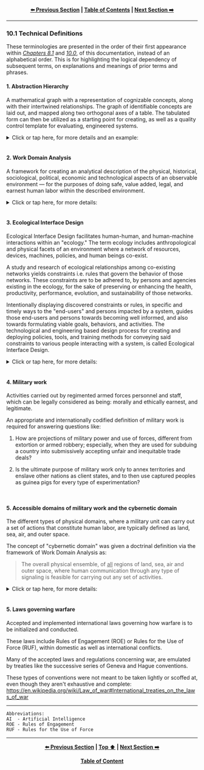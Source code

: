 <div align="center">
  
  **[:arrow_left: Previous Section][Prev] | [Table of Contents][TOC] | [Next Section :arrow_right:][Next]**
  
  [Prev]: /10-0.md
  [Next]: /11-0.md
  [TOC]: /README.md#table-of-contents
  
</div>

---

### 10.1 Technical Definitions

These terminologies are presented in the order of their first appearance within [*Chapters 8.1*](/08-1.md) and [*10.0*](/10-0.md), of this documentation, instead of an alphabetical order. This is for highlighting the logical dependency of subsequent terms, on explanations and meanings of prior terms and phrases. 

#### 1. Abstraction Hierarchy

A mathematical graph with a representation of cognizable concepts, along with their intertwined relationships. The graph of identifiable concepts are laid out, and mapped along two orthogonal axes of a table. The tabulated form can then be utilized as a starting point for creating, as well as a quality control template for evaluating, engineered systems. 

<details><summary>Click or tap here, for more details and an example:</summary>

1. The first axis denotes the semantic continuum of Part-Whole relationships, from a modal logic and systems perspective. 

1. The second axis denotes the continuum of tangible (i.e. concrete and specific), versus, the abstract (i.e. intangible and generic) nature of each individuated concept being graphed, with respect to human sense organs and cognitive faculties, as per the science of [human factors and ergonomics](https://en.wikipedia.org/wiki/Human_factors_and_ergonomics). 

1. Example:
    ```
    Unstructured list of concepts: 
        brand image, vehicle, engine, driverless, Toyota, algorithm, trustworthy,  
        cost, factory, V12 Engine, Lamborghini, durable, ethical norms, mileage.


    Hierarchical tabulation: 


              ▲                                                              Abstract-Whole
      Abstract│   ┌───────────────┐                                         (purpose or aim)
     (general)│   │ Ethical norms │
              │   └───────────────┘
              │
              │             ┌────────────┐                               ┌─────────────┐
              │             │ Driverless │                               │ Brand image │
              │             └────────────┘                               └─────────────┘
              │                                    ┌─────────────┐
              │                                    │ Lamborghini │       ┌─────────────┐
              │                                    ├─────────────┤       │ Trustworthy │
              │                                    │ Toyota      │       └─────────────┘
              │                                    └─────────────┘
              │        ┌───────────┐                                     ┌─────────┐
              │        │ Algorithm │                                     │ Vehicle │
              │        └───────────┘         ┌────────────┐              └─────────┘
              │                              │ Durability │
              │                              └────────────┘
              │
              │             ┌──────────┐     ┌────────────┐
              │             │ Engine   │     │ Mileage    │
              │             └──────────┘     └────────────┘
              │
              │   ┌────────────┐                                         ┌─────────┐
              │   │ V12 Engine │                                         │ Factory │
      Tangible│   └────────────┘                                         └─────────┘
    (specific)│
              └───────────────────────────────────────────────────────────────────────────►
                  Part                                                             Whole
               (component)                                                       (assembly)
    ```

1. In the above diagram: 

    1. When we track the concepts along the diagonal bandwidth, from Tangible-Parts towards an Abstract-Whole, we can conveniently notice that a *"Driverless-Lamborghini"* would be pointless, because it wouldn't add any value to Lamborghini's brand image of, "experiencing the excitement of being in the driver's seat of a super car." 

    1. However, a *"Driverless-Toyota-Vehicle"* could be a worthwhile output from an industrial factory for, "experiencing the serenity of not being in the driver's seat of a taxi, or a delivery van." 

    1. If the appropriate level of trustworthiness were to be cost-effectively instilled in the minds of prospective customers, for purchasing and relying on particular models of driverless vehicles, even a systemic overhaul of an entire geographic region's transport infrastructure can be achieved, for stimulating the economy, and for improving ecological sustainability. 

    1. It can be estimated that a method for encouraging "consumer confidence" in the generalized concept of a driverless vehicle, as well as in each specific instance of a produced drone model, would be borne out of a set of design and business decisions made by a set of manufacturing companies. Such decisions would need to accommodate concepts like a particular model's rated durability and type of engine, along with many more concepts like: the model's available accessories, repair costs, insurance policies, and replacement orders from dealerships. It can also be surmised that those design and business decisions would naturally be dependent on internal, quantitative fiscal goals of each company within an overall supply chain, and even on qualitative concepts like "consumer satisfaction" that haven't been represented in the current iteration, of the given example of an Abstraction Hierarchy.  

    1. When considering the question, "Why is the concept of 'ethical norms' an Abstract-Part of a system?", the more pertinent question would be, "How can ethical norms not be a part of human ecology, where ethical behavior of agents, is an expected, practical, and tangible requirement of everyday life?"  

1. This method of tabulation accounts for anthropological, cultural, lexical, and ethnographic connotations associated with each identifiable concept represented as mathematical objects, with graph based nodes and edges, in a hierarchical vector space. Doing so is necessary for building [natural language processing](https://en.wikipedia.org/wiki/Natural_language_processing) algorithms, and other types of programmable algorithms for systems driven by goal oriented [artificial intelligence](https://en.wikipedia.org/wiki/Artificial_intelligence#Goals) (AI). AI algorithms can utilize a given graph based lexicon derived from an Abstraction Hierarchy, i.e. a relational database of words. 

1. Canonical Abstraction Hierarchies and databases are crafted by skilled researchers, engineers, and technicians, to train an AI for performing various automated or semi-automated tasks, and functions, within a physical environment.

1. The part-whole relationships among tabulated or graphically represented concepts are measurable, objective, and provable via set theoretic principles. The degree of abstractness of a tabulated concept, is subjective and dependent on the knowledge, experience, and expertise of the craftsperson who authors and manually creates a particular instance of an Abstraction Hierarchy. Thus, the objective as well as subjective aspects of real-world human experiences, pertaining to a field of study and work, can be modeled or represented, by single or collaborating authors of Abstraction Hierarchies.  

1. Abstraction Hierarchies in the form of tables or graphs, form the ground truth and the basis for subsequent categorization as well as classification algorithms, in an AI training schedule, or pipeline. As such, these truth tables are necessary for producing codified software components of systems driven by an AI, like unmanned vehicles i.e. drones. Such graphical tables are also necessary for creating user manuals, safety protocols, and addressing performance issues of the automation. 

1. In this manner, Abstraction Hierarchies serve as an indispensable tool for doing feasibility and impact studies, and can also be used for creating a bill of materials for a product, designing user-interaction maps, evaluating design alternatives, conducting cost-benefit analyses, and even for making legally defensible business decisions from available options.  

1. From the lens of operation's research and organizational psychology: Abstraction Hierarchies are used for creating and evaluating trained behaviors of the managers, supervisors, and operators who purchase, utilize, and operate a technological system within a domain. 

1. Therefore, the accuracy, precision, concurrency, and efficiency of a programmable and engineered system, cannot be properly defined without the art and science of these types of methodical tabulations consisting of "concepts," arranged in certain regularized hierarchical structures. 

1. The most important caveat to be mindful of, is the fact that the art of creating different Abstraction Hierarchies, results in engineered or engineering systems that have different sets of functional priorities. Those priorities driven by a business minded person through an AI, might not prioritize the well being of end-users, bystanders, earthly species, habitats, and of vulnerable people impacted by the system, over their own self-centered pecuniary motives. 

1. Interestingly, an Abstraction Hierarchy with all conceivable concepts in every possible language, constructs an **"Ontology"** like the one being built by Google and OpenAI.

1. Here are additional references and examples of Abstraction Hierarchy's usage in creating and evaluating automated systems: https://scholar.google.com/citations?user=yFs-PHYAAAAJ  

</details>
</br>

#### 2. Work Domain Analysis

A framework for creating an analytical description of the physical, historical, sociological, political, economic and technological aspects of an observable environment — for the purposes of doing safe, value added, legal, and earnest human labor within the described environment. 

<details><summary>Click or tap here, for more details:</summary>

1. Such an analytical description typically involves an Abstraction Hierarchy that categorically describes each and every entity of elemental, and ensemble nature of complex systems (like power plants and airports), that living and non-living entities can be exposed to, while a particular context of work is being carried out in the described environment. 

1. A Work Domain Analysis, is necessary for identifying hazards and faults present within systems that owners, operators, and bystanders can be exposed to, in an observed ecology. Such hazards and faults naturally lead to liabilities, but can also give way to *zero-day-hacks* of susceptible and improperly managed systems. Work Domain Analysis consequently provides methods and policies for mitigating risks. 

1. This approach to analysis and decision making is useful in identifying the type of work that can, and ought to be done, in environments like: "online spaces" generated by wide-area connectivity of internet enabled devices ([IoT](https://en.wikipedia.org/wiki/Internet_of_things)), permafrost, deep ocean, and outer space. These types of environments are being newly explored, especially by military and commercial operators seeking a sustainable foothold in those subdomains. 

1. Here is a primer on the subject: [*"Work Domain Analysis Concepts, Guidelines, and Cases"* by Neelam Naikar](https://www.taylorfrancis.com/books/mono/10.1201/b14774/work-domain-analysis-neelam-naikar) 

</details>
</br>

#### 3. Ecological Interface Design

Ecological Interface Design facilitates human-human, and human-machine interactions within an "ecology." The term ecology includes anthropological and physical facets of an environment where a network of resources, devices, machines, policies, and human beings co-exist. 

A study and research of ecological relationships among co-existing networks yields constraints i.e. rules that govern the behavior of those networks. These constraints are to be adhered to, by persons and agencies existing in the ecology, for the sake of preserving or enhancing the health, productivity, performance, evolution, and sustainability of those networks. 

Intentionally displaying discovered constraints or rules, in specific and timely ways to the "end-users" and persons impacted by a system, guides those end-users and persons towards becoming well informed, and also towards formulating viable goals, behaviors, and activities. The technological and engineering based design process for creating and deploying policies, tools, and training methods for conveying said constraints to various people interacting with a system, is called Ecological Interface Design.

<details><summary>Click or tap here, for more details:</summary>

1. Among Ecological Interface Designers, constraints and boundaries that already exist, and can potentially exist within an ecology, are colloquially known as "affordences." Though the word is unlikely to be found in any English dictionary, it has exactly the same meaning and usage as "sanctions." An affordence or a sanction, restricts or enables particular degrees of freedom that an agent can have, in order to think or act, within an ecology. 

1. The main aim of Ecological Interface Design is to structure an agent's intentions that can permeate in an ecology, via synthetic guide rails contrived by human beings, like philosophical principles, social norms, or conventions; and also via natural ones like physical laws of thermodynamics, or electromagnetism. In this design process, the value or worth of any particular set of guiding structures, is acknowledged as being culturally dependent, and also as being contextually *bounded* to "the end-user" of the built interface. 

1. For engineering purposes, the meaning of the word [end-user](https://en.wikipedia.org/wiki/End_user) is often the same as the technical, and legally warranted usage of the concept of end-user in contractual agreements called, "End-user License Agreement (EULA)" for goods or services supplied by an agency, to a consenting consumer.  

1. Examples on how to build an Abstraction Hierarchy, when conducting a Work Domain Analysis, are explained within this article on Ecological Interface Design: https://en.wikipedia.org/wiki/Ecological_interface_design  

1. Some more details about how Ecological Interface Design plays an integral role in industrial, and systems engineering, is explained here: https://en.wikipedia.org/wiki/Ecological_interface_design 

</details>
</br>

#### 4. Military work

Activities carried out by regimented armed forces personnel and staff, which can be legally considered as being: morally and ethically earnest, and legitimate. 

An appropriate and internationally codified definition of military work is required for answering questions like: 

1. How are projections of military power and use of forces, different from extortion or armed robbery; especially, when they are used for subduing a country into submissively accepting unfair and inequitable trade deals? 

1. Is the ultimate purpose of military work only to annex territories and enslave other nations as client states, and to then use captured peoples as guinea pigs for every type of experimentation? 

</br>

#### 5. Accessible domains of military work and the cybernetic domain

The different types of physical domains, where a military unit can carry out a set of actions that constitute human labor, are typically defined as land, sea, air, and outer space. 

The concept of "cybernetic domain" was given a doctrinal definition via the framework of Work Domain Analysis as: 

>The overall physical ensemble, of <ins>all</ins> regions of land, sea, air and outer space, where human communication through any type of signaling is feasible for carrying out any set of activities. 

<details><summary>Click or tap here, for more details:</summary>

1. For the military, the cyber-domain (i.e. the cybernetic domain) isn't merely the aspect of day-to-day reality that involves electronic communications, it is the whole of reality across every measurable span of space and time, that involves any communicability of physical information, between any and all communicating entities including engineered devices, and human beings. 

1. Without such a definition of the cyber-domain, the concepts of cyber-warfare, and cyber-attacks remain ill-defined. And with such a definition of the cyber-domain, cyber-warfare has come to include genetic modification, social engineering, computer networking, and multimedia based attacks on supervised as well as unsupervised systems. 

1. So, defending critical infrastructure systems or any other envelop of habitation from cyber-attacks, naturally requires an astute understanding of how strategies and tactics for cyber-attacks can be developed, and orchestrated. 

As such, through this framework of definitions, the military can subsume all human activities, and assert superior authority over all categories and classes of actions, that can be performed by any conceivable agency or organization, including the judiciary. It is however, unnecessary for any military unit to be visibly involved in steering a civilian agency or a group. 

>**What can be done, need not be what ought to be done.** 

</details>
</br>

#### 5. Laws governing warfare

Accepted and implemented international laws governing how warfare is to be initialized and conducted. 

These laws include Rules of Engagement (ROE) or Rules for the Use of Force (RUF), within domestic as well as international conflicts. 

Many of the accepted laws and regulations concerning war, are emulated by treaties like the successive series of Geneva and Hague conventions. 

These types of conventions were not meant to be taken lightly or scoffed at, even though they aren't exhaustive and complete: https://en.wikipedia.org/wiki/Law_of_war#International_treaties_on_the_laws_of_war 

---

```
Abbreviations:
AI  - Artificial Intelligence
ROE - Rules of Engagement 
RUF - Rules for the Use of Force
```

---

<div align="center">
  
  **[:arrow_left: Previous Section][Prev] | [Top :arrow_up:][Top] | [Next Section :arrow_right:][Next]** 
  
  **[Table of Content][TOC]**

  [Prev]: /10-0.md
  [Top]: /10-1.md#101-technical-definitions
  [Next]: /11-0.md
  [TOC]: /README.md#table-of-contents
  
</div>